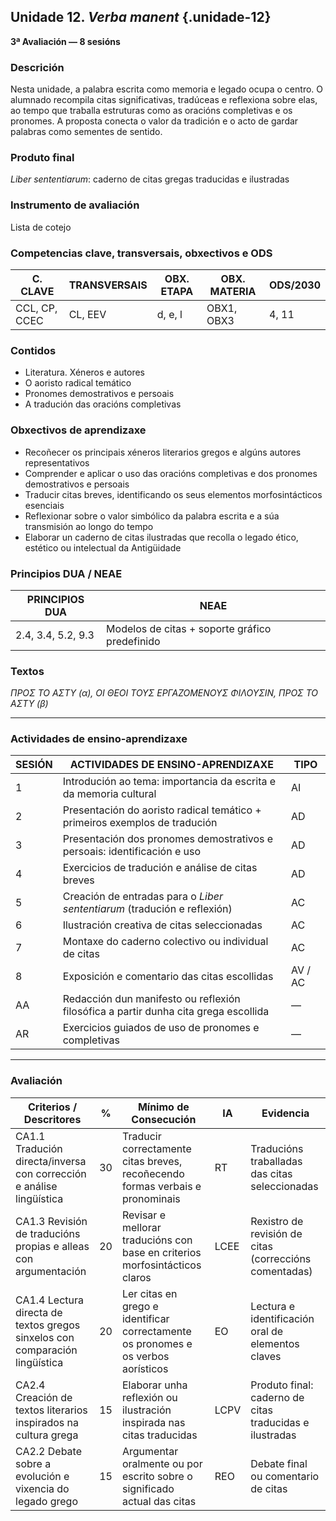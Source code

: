 ## Unidade 12. *Verba manent*  {.unidade-12}
**3ª Avaliación — 8 sesións**

### Descrición  
Nesta unidade, a palabra escrita como memoria e legado ocupa o centro. O alumnado recompila citas significativas, tradúceas e reflexiona sobre elas, ao tempo que traballa estruturas como as oracións completivas e os pronomes. A proposta conecta o valor da tradición e o acto de gardar palabras como sementes de sentido.

### Produto final  
*Liber sententiarum*: caderno de citas gregas traducidas e ilustradas

### Instrumento de avaliación  
Lista de cotejo

### Competencias clave, transversais, obxectivos e ODS

| C. CLAVE     | TRANSVERSAIS   | OBX. ETAPA     | OBX. MATERIA    | ODS/2030 |
|--------------|----------------|----------------|------------------|-----------|
| CCL, CP, CCEC | CL, EEV        | d, e, l         | OBX1, OBX3        | 4, 11     |

### Contidos

- Literatura. Xéneros e autores  
- O aoristo radical temático  
- Pronomes demostrativos e persoais  
- A tradución das oracións completivas

### Obxectivos de aprendizaxe

- Recoñecer os principais xéneros literarios gregos e algúns autores representativos  
- Comprender e aplicar o uso das oracións completivas e dos pronomes demostrativos e persoais  
- Traducir citas breves, identificando os seus elementos morfosintácticos esenciais  
- Reflexionar sobre o valor simbólico da palabra escrita e a súa transmisión ao longo do tempo  
- Elaborar un caderno de citas ilustradas que recolla o legado ético, estético ou intelectual da Antigüidade

### Principios DUA / NEAE

| PRINCIPIOS DUA         | NEAE                                          |
|------------------------|-----------------------------------------------|
| 2.4, 3.4, 5.2, 9.3      | Modelos de citas + soporte gráfico predefinido |

### Textos  
*ΠΡΟΣ ΤΟ ΑΣΤΥ (α), ΟΙ ΘΕΟΙ ΤΟΥΣ ΕΡΓΑΖΟΜΕΝΟΥΣ ΦΙΛΟΥΣΙΝ, ΠΡΟΣ ΤΟ ΑΣΤΥ (β)*

---

### Actividades de ensino-aprendizaxe

| SESIÓN | ACTIVIDADES DE ENSINO-APRENDIZAXE                                                              | TIPO     |
|--------|-------------------------------------------------------------------------------------------------|----------|
| 1      | Introdución ao tema: importancia da escrita e da memoria cultural                               | AI       |
| 2      | Presentación do aoristo radical temático + primeiros exemplos de tradución                      | AD       |
| 3      | Presentación dos pronomes demostrativos e persoais: identificación e uso                        | AD       |
| 4      | Exercicios de tradución e análise de citas breves                                               | AD       |
| 5      | Creación de entradas para o *Liber sententiarum* (tradución e reflexión)                        | AC       |
| 6      | Ilustración creativa de citas seleccionadas                                                     | AC       |
| 7      | Montaxe do caderno colectivo ou individual de citas                                             | AC       |
| 8      | Exposición e comentario das citas escollidas                                                    | AV / AC  |
| AA     | Redacción dun manifesto ou reflexión filosófica a partir dunha cita grega escollida             | —        |
| AR     | Exercicios guiados de uso de pronomes e completivas                                             | —        |

---

### Avaliación

| Criterios / Descritores                                                     | %  | Mínimo de Consecución                                                                      | IA     | Evidencia                                                        |
|------------------------------------------------------------------------------|-----|-----------------------------------------------------------------------------------------------|--------|------------------------------------------------------------------|
| CA1.1 Tradución directa/inversa con corrección e análise lingüística        | 30  | Traducir correctamente citas breves, recoñecendo formas verbais e pronominais               | RT     | Traducións traballadas das citas seleccionadas                   |
| CA1.3 Revisión de traducións propias e alleas con argumentación              | 20  | Revisar e mellorar traducións con base en criterios morfosintácticos claros                 | LCEE   | Rexistro de revisión de citas (correccións comentadas)           |
| CA1.4 Lectura directa de textos gregos sinxelos con comparación lingüística | 20  | Ler citas en grego e identificar correctamente os pronomes e os verbos aorísticos           | EO     | Lectura e identificación oral de elementos claves                |
| CA2.4 Creación de textos literarios inspirados na cultura grega             | 15  | Elaborar unha reflexión ou ilustración inspirada nas citas traducidas                       | LCPV   | Produto final: caderno de citas traducidas e ilustradas          |
| CA2.2 Debate sobre a evolución e vixencia do legado grego                   | 15  | Argumentar oralmente ou por escrito sobre o significado actual das citas                    | REO    | Debate final ou comentario de citas                              |
